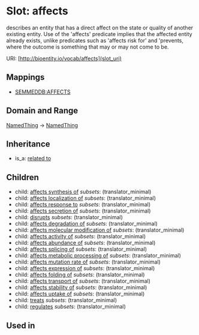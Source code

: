 # Slot: affects


describes an entity that has a direct affect on the state or quality of another existing entity. Use of the 'affects' predicate implies that the affected entity already exists, unlike predicates such as 'affects risk for' and 'prevents, where the outcome is something that may or may not come to be.

URI: [http://bioentity.io/vocab/affects](slot_uri)
## Mappings

 * [SEMMEDDB:AFFECTS](http://purl.obolibrary.org/obo/SEMMEDDB_AFFECTS)
## Domain and Range

[NamedThing](NamedThing.md) -> [NamedThing](NamedThing.md)
## Inheritance

 *  is_a: [related to](related_to.md)
## Children

 *  child: [affects synthesis of](affects_synthesis_of.md) *subsets*: (translator_minimal)
 *  child: [affects localization of](affects_localization_of.md) *subsets*: (translator_minimal)
 *  child: [affects response to](affects_response_to.md) *subsets*: (translator_minimal)
 *  child: [affects secretion of](affects_secretion_of.md) *subsets*: (translator_minimal)
 *  child: [disrupts](disrupts.md) *subsets*: (translator_minimal)
 *  child: [affects degradation of](affects_degradation_of.md) *subsets*: (translator_minimal)
 *  child: [affects molecular modification of](affects_molecular_modification_of.md) *subsets*: (translator_minimal)
 *  child: [affects activity of](affects_activity_of.md) *subsets*: (translator_minimal)
 *  child: [affects abundance of](affects_abundance_of.md) *subsets*: (translator_minimal)
 *  child: [affects splicing of](affects_splicing_of.md) *subsets*: (translator_minimal)
 *  child: [affects metabolic processing of](affects_metabolic_processing_of.md) *subsets*: (translator_minimal)
 *  child: [affects mutation rate of](affects_mutation_rate_of.md) *subsets*: (translator_minimal)
 *  child: [affects expression of](affects_expression_of.md) *subsets*: (translator_minimal)
 *  child: [affects folding of](affects_folding_of.md) *subsets*: (translator_minimal)
 *  child: [affects transport of](affects_transport_of.md) *subsets*: (translator_minimal)
 *  child: [affects stability of](affects_stability_of.md) *subsets*: (translator_minimal)
 *  child: [affects uptake of](affects_uptake_of.md) *subsets*: (translator_minimal)
 *  child: [treats](treats.md) *subsets*: (translator_minimal)
 *  child: [regulates](regulates.md) *subsets*: (translator_minimal)
## Used in


